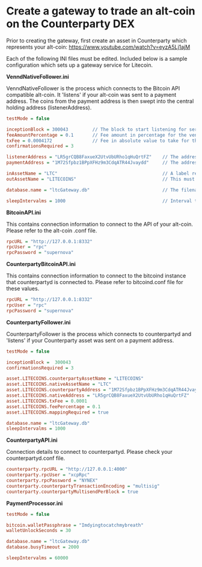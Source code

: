 Create a gateway to trade an alt-coin on the Counterparty DEX
=============================================================

Prior to creating the gateway, first create an asset in Counterparty which represents your alt-coin:
https://www.youtube.com/watch?v=eyzA5Lj1ajM


Each of the following INI files must be edited. Included below is a sample configuration which sets up a gateway service for Litecoin.


**VenndNativeFollower.ini**

VenndNativeFollower is the process which connects to the Bitcoin API compatible alt-coin. It 'listens' if your alt-coin was sent to a payment address. The coins from the payment address is then swept into the central holding address (listenerAddress).

```ini
testMode = false

inceptionBlock = 300043         // The block to start listening for service requests -1. ie start listening on block 300044
feeAmountPercentage = 0.1       // Fee amount in percentage for the vending machine to take. eg 0.1%
txFee = 0.0004172               // Fee in absolute value to take for the costs of Counterparty transaction transmission
confirmationsRequired = 3

listenerAddress = "LR5grCQB8FaxueX2UtvUbURho1qHuQrtFZ"    // The address which the gateway will receive the native alt-coin
paymentAddress = "1M72Sfpbz1BPpXFHz9m3CdqATR44Jvaydd"     // The address which the gateway will dispense the Counterparty asset

inAssetName = "LTC"                                       // A label representing the asset name for the alt-coin
outAssetName = "LITECOINS"                                // This must match the name of the asset you created in Counterparty

database.name = "ltcGateway.db"                           // The filename of the embedded SQL database

sleepIntervalms = 1000                                    // Interval to sleep between checking for new blocks
```


**BitcoinAPI.ini**

This contains connection information to connect to the API of your alt-coin. Please refer to the alt-coin .conf file.
```ini
rpcURL = "http://127.0.0.1:8332"
rpcUser = "rpc"
rpcPassword = "supernova"
```


**CounterpartyBitcoinAPI.ini**

This contains connection information to connect to the bitcoind instance that counterpartyd is connected to. Please refer to bitcoind.conf file for these values.
```ini
rpcURL = "http://127.0.0.1:8332"
rpcUser = "rpc"
rpcPassword = "supernova"
```

**CounterpartyFollower.ini**

CounterpartyFollower is the process which connects to counterpartyd and 'listens' if your Counterparty asset was sent on a payment address.
```ini
testMode = false

inceptionBlock =  300043
confirmationsRequired = 3

asset.LITECOINS.counterpartyAssetName = "LITECOINS"                           // Name of the asset you created in Counterparty
asset.LITECOINS.nativeAssetName = "LTC"                                       // Name of your alt-coin
asset.LITECOINS.counterpartyAddress = "1M72Sfpbz1BPpXFHz9m3CdqATR44Jvaydd"    // The address which the gateway will receive the Counterparty asset
asset.LITECOINS.nativeAddress = "LR5grCQB8FaxueX2UtvUbURho1qHuQrtFZ"          //The address which the gateway will send your alt-coin
asset.LITECOINS.txFee = 0.0001
asset.LITECOINS.feePercentage = 0.1
asset.LITECOINS.mappingRequired = true                                        // Must be true if the Counterparty/Bitcoin address is not the same as the alt-coin addressing scheme.

database.name = "ltcGateway.db"
sleepIntervalms = 1000
```


**CounterpartyAPI.ini**

Connection details to connect to counterpartyd. Please check your counterpartyd.conf file.
```ini
counterparty.rpcURL = "http://127.0.0.1:4000"
counterparty.rpcUser = "xcpRpc"
counterparty.rpcPassword = "NYNEX"
counterparty.counterpartyTransactionEncoding = "multisig"                     // Encoding scheme for Counterparty transactions
counterparty.counterpartyMultisendPerBlock = true                             // Enable more than 1 tx per block
```


**PaymentProcessor.ini**
```ini
testMode = false

bitcoin.walletPassphrase = "Imdyingtocatchmybreath"                           // The wallet password currently needs to be the same for bitcoin and the alt-coin
walletUnlockSeconds = 30

database.name = "ltcGateway.db"
database.busyTimeout = 2000

sleepIntervalms = 60000
```
